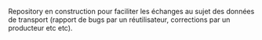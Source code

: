 Repository en construction pour faciliter les échanges au sujet des données de transport (rapport de bugs par un réutilisateur, corrections par un producteur etc etc).

